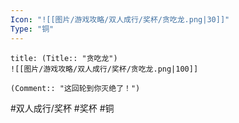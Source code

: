 ```yaml
---
Icon: "![[图片/游戏攻略/双人成行/奖杯/贪吃龙.png|30]]"
Type: "铜"
---
```

```ad-common-bronze-trophy
title: (Title:: "贪吃龙")
![[图片/游戏攻略/双人成行/奖杯/贪吃龙.png|100]]

(Comment:: "这回轮到你灭绝了！")
```

#双人成行/奖杯 #奖杯 #铜
